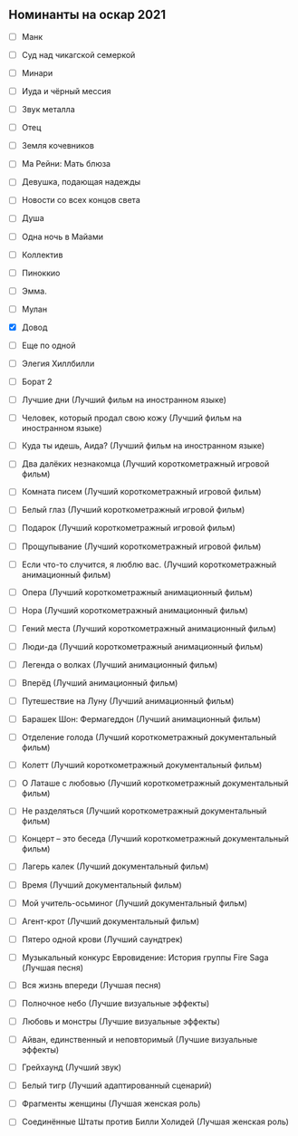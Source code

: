 ## Номинанты на оскар 2021 
- [ ] Манк
- [ ] Суд над чикагской семеркой
- [ ] Минари
- [ ] Иуда и чёрный мессия
- [ ] Звук металла
- [ ] Отец
- [ ] Земля кочевников
- [ ] Ма Рейни: Мать блюза
- [ ] Девушка, подающая надежды
- [ ] Новости со всех концов света
- [ ] Душа
- [ ] Одна ночь в Майами
- [ ] Коллектив
- [ ] Пиноккио
- [ ] Эмма.
- [ ] Мулан
- [x] Довод
- [ ] Еще по одной
- [ ] Элегия Хиллбилли
- [ ] Борат 2


- [ ] Лучшие дни (Лучший фильм на иностранном языке)
- [ ] Человек, который продал свою кожу (Лучший фильм на иностранном языке)
- [ ] Куда ты идешь, Аида? (Лучший фильм на иностранном языке)
- [ ] Два далёких незнакомца (Лучший короткометражный игровой фильм)
- [ ] Комната писем (Лучший короткометражный игровой фильм)
- [ ] Белый глаз (Лучший короткометражный игровой фильм)
- [ ] Подарок (Лучший короткометражный игровой фильм)
- [ ] Прощупывание (Лучший короткометражный игровой фильм)
- [ ] Если что-то случится, я люблю вас. (Лучший короткометражный анимационный фильм)
- [ ] Опера (Лучший короткометражный анимационный фильм)
- [ ] Нора (Лучший короткометражный анимационный фильм)
- [ ] Гений места (Лучший короткометражный анимационный фильм)
- [ ] Люди-да (Лучший короткометражный анимационный фильм)
- [ ] Легенда о волках (Лучший анимационный фильм)
- [ ] Вперёд (Лучший анимационный фильм)
- [ ] Путешествие на Луну (Лучший анимационный фильм)
- [ ] Барашек Шон: Фермагеддон (Лучший анимационный фильм)
- [ ] Отделение голода (Лучший короткометражный документальный фильм)
- [ ] Колетт (Лучший короткометражный документальный фильм)
- [ ] О Латаше с любовью (Лучший короткометражный документальный фильм)
- [ ] Не разделяться (Лучший короткометражный документальный фильм)
- [ ] Концерт – это беседа (Лучший короткометражный документальный фильм)
- [ ] Лагерь калек (Лучший документальный фильм)
- [ ] Время (Лучший документальный фильм)
- [ ] Мой учитель-осьминог (Лучший документальный фильм)
- [ ] Агент-крот (Лучший документальный фильм)
- [ ] Пятеро одной крови (Лучший саундтрек)
- [ ] Музыкальный конкурс Евровидение: История группы Fire Saga (Лучшая песня)
- [ ] Вся жизнь впереди (Лучшая песня)
- [ ] Полночное небо (Лучшие визуальные эффекты)
- [ ] Любовь и монстры (Лучшие визуальные эффекты)
- [ ] Айван, единственный и неповторимый (Лучшие визуальные эффекты)
- [ ] Грейхаунд (Лучший звук)
- [ ] Белый тигр (Лучший адаптированный сценарий)
- [ ] Фрагменты женщины (Лучшая женская роль)
- [ ] Соединённые Штаты против Билли Холидей (Лучшая женская роль)
